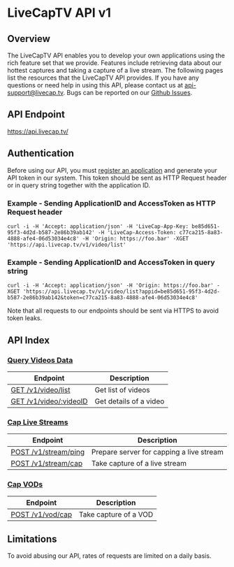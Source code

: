 # LiveCapTV API v1

## Overview

The LiveCapTV API enables you to develop your own applications using the rich feature set that we provide. Features include retrieving data about our hottest captures and taking a capture of a live stream. The following pages list the resources that the LiveCapTV API provides. If you have any questions or need help in using this API, please contact us at [api-support@livecap.tv][]. Bugs can be reported on our [Github Issues][].

[api-support@livecap.tv]: mailto:api-support@livecap.tv
[Github Issues]: https://github.com/LiveCapTV/livecaptv-open-api/issues

## API Endpoint

https://api.livecap.tv/

## Authentication

Before using our API, you must [register an application][] and generate your API token in our system. This token should be sent as HTTP Request header or in query string together with the application ID.

### Example - Sending ApplicationID and AccessToken as HTTP Request header

```
curl -i -H 'Accept: application/json' -H 'LiveCap-App-Key: be85d651-95f3-4d2d-b587-2e86b39ab142' -H 'LiveCap-Access-Token: c77ca215-8a83-4888-afe4-06d53034e4c8' -H 'Origin: https://foo.bar' -XGET 'https://api.livecap.tv/v1/video/list'
```

### Example - Sending ApplicationID and AccessToken in query string

```
curl -i -H 'Accept: application/json' -H 'Origin: https://foo.bar' -XGET 'https://api.livecap.tv/v1/video/list?appid=be85d651-95f3-4d2d-b587-2e86b39ab142&token=c77ca215-8a83-4888-afe4-06d53034e4c8'
```

Note that all requests to our endpoints should be sent via HTTPS to avoid token leaks.

[register an application]: /v1/trial.md#register

## API Index

### [Query Videos Data](/v1/video.md)

| Endpoint | Description |
| ---- | --------------- |
| [GET /v1/video/list](/v1/video.md#list-videos) | Get list of videos |
| [GET /v1/video/:videoID](/v1/video.md#get-video) | Get details of a video |

### [Cap Live Streams](/v1/stream.md)

| Endpoint | Description |
| ---- | --------------- |
| [POST /v1/stream/ping](/v1/stream.md#ping) | Prepare server for capping a live stream |
| [POST /v1/stream/cap](/v1/stream.md#cap) | Take capture of a live stream |

### [Cap VODs](/v1/vod.md)

| Endpoint | Description |
| ---- | --------------- |
| [POST /v1/vod/cap](/v1/vod.md#cap) | Take capture of a VOD |


## Limitations

To avoid abusing our API, rates of requests are limited on a daily basis.
